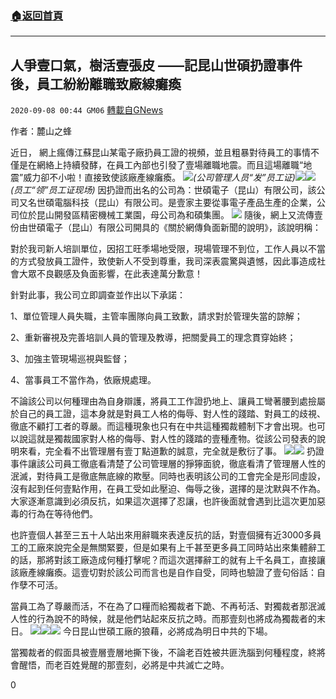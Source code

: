 ###  [:house:返回首頁](https://github.com/ourhimalayas/txt)
---

## 人爭壹口氣，樹活壹張皮 ——記昆山世碩扔證事件後，員工紛紛離職致廠線癱瘓
`2020-09-08 00:44 GM06` [轉載自GNews](https://gnews.org/zh-hant/340571/)

作者：麓山之蜂

近日， 網上瘋傳江蘇昆山某電子廠扔員工證的視頻，並且粗暴對待員工的事情不僅是在網絡上持續發酵，在員工內部也引發了壹場離職地震。而且這場離職“地震”威力卻不小啦！直接致使該廠產線癱瘓。
![](https://s3.amazonaws.com/gnews-media-offload/wp-content/uploads/2020/09/07231913/image-6.jpeg)*(公司管理人员“发”员工证)*![](https://s3.amazonaws.com/gnews-media-offload/wp-content/uploads/2020/09/07235927/image-64.png)![](https://s3.amazonaws.com/gnews-media-offload/wp-content/uploads/2020/09/08001246/image-71.png)*(员工“领”员工证现场)*
因扔證而出名的公司為：世碩電子（昆山）有限公司，該公司又名世碩電腦科技（昆山）有限公司。是壹家主要從事電子產品生產的企業，公司位於昆山開發區精密機械工業園，母公司為和碩集團。
![](https://s3.amazonaws.com/gnews-media-offload/wp-content/uploads/2020/09/08002555/image-72.png)
隨後，網上又流傳壹份由世碩電子（昆山）有限公司開具的《關於網傳負面新聞的說明》，該說明稱：

對於我司新人培訓單位，因招工旺季場地受限，現場管理不到位，工作人員以不當的方式發放員工證件，致使新人不受到尊重，我司深表震驚與遺憾，因此事造成社會大眾不良觀感及負面影響，在此表達萬分歉意！

針對此事，我公司立即調查並作出以下承諾：

1、單位管理人員失職，主管率團隊向員工致歉，請求對於管理失當的諒解；

2、重新審視及完善培訓人員的管理及教導，把關愛員工的理念貫穿始終；

3、加強主管現場巡視與監督；

4、當事員工不當作為，依廠規處理。

不論該公司以何種理由為自身辯護，將員工工作證扔地上、讓員工彎著腰到處撿屬於自己的員工證，這本身就是對員工人格的侮辱、對人性的踐踏、對員工的歧視、徹底不顧打工者的尊嚴。而這種現象也只有在中共這種獨裁體制下才會出現。也可以說這就是獨裁國家對人格的侮辱、對人性的踐踏的壹種產物。從該公司發表的說明來看，完全看不出管理層有壹丁點道歉的誠意，完全就是敷衍了事。
![](https://s3.amazonaws.com/gnews-media-offload/wp-content/uploads/2020/09/08002617/image-16.jpeg)![](https://s3.amazonaws.com/gnews-media-offload/wp-content/uploads/2020/09/08003142/%E7%A6%BB%E8%81%8C2.jpg)
扔證事件讓該公司員工徹底看清楚了公司管理層的猙獰面貌，徹底看清了管理層人性的泯滅，對待員工是徹底無底線的欺壓。同時也表明該公司的工會完全是形同虛設，沒有起到任何壹點作用，在員工受如此壓迫、侮辱之後，選擇的是沈默與不作為。大家逐漸意識到必須反抗，如果這次選擇了忍讓，也許後面就會遇到比這次更加惡毒的行為在等待他們。

也許壹個人甚至三五十人站出來用辭職來表達反抗的話，對壹個擁有近3000多員工的工廠來說完全是無關緊要，但是如果有上千甚至更多員工同時站出來集體辭工的話，那將對該工廠造成何種打擊呢？而這次選擇辭工的就有上千名員工，直接讓該廠產線癱瘓。這壹切對於該公司而言也是自作自受，同時也驗證了壹句俗話：自作孽不可活。

當員工為了尊嚴而活，不在為了口糧而給獨裁者下跪、不再茍活、對獨裁者那泯滅人性的行為說不的時候，就是他們站起來反抗之時。而那壹刻也將成為獨裁者的末日。
![](https://s3.amazonaws.com/gnews-media-offload/wp-content/uploads/2020/09/08002948/image-75.png)![](https://s3.amazonaws.com/gnews-media-offload/wp-content/uploads/2020/09/08003259/%E4%BA%A7%E7%BA%BF%E6%83%85%E5%86%B5-2.png)![](https://s3.amazonaws.com/gnews-media-offload/wp-content/uploads/2020/09/08003134/image-19.jpeg)
今日昆山世碩工廠的狼藉，必將成為明日中共的下場。

當獨裁者的假面具被壹層壹層地撕下後，不論老百姓被共匪洗腦到何種程度，終將會醒悟，而老百姓覺醒的那壹刻，必將是中共滅亡之時。

0
